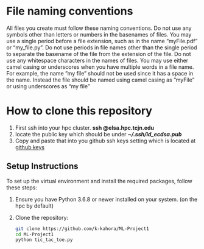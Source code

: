 # File naming conventions
All files you create must follow these naming conventions. Do not use any
symbols other than letters or numbers in the basenames of files. You may
use a single period before a file extension, such as in the name “myFile.pdf”
or “my_file.py”. Do not use periods in file names other than the single period
to separate the basename of the file from the extension of the file. Do not
use any whitespace characters in the names of files. You may use either
camel casing or underscores when you have multiple words in a file name.
For example, the name ”my file” should not be used since it has a space in
the name. Instead the file should be named using camel casing as ”myFile”
or using underscores as “my file”


# How to clone this repository
1. First ssh into your hpc cluster. __ssh <tcnj-username>@elsa.hpc.tcjn.edu__
2. locate the public key which should be under ___~/.ssh/id_ecdsa.pub___
3. Copy and paste that into you github ssh keys setting which is located at [github keys](https://github.com/settings/keys)


## Setup Instructions

To set up the virtual environment and install the required packages, follow these steps:

1. Ensure you have Python 3.6.8 or newer installed on your system. (on the hpc by default)

2. Clone the repository:
   ```bash
   git clone https://github.com/k-kahora/ML-Project1
   cd ML-Project1
   python tic_tac_toe.py

   ```
